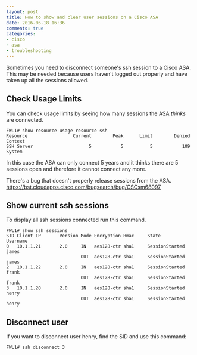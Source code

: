 ```yaml
---
layout: post
title: How to show and clear user sessions on a Cisco ASA
date: 2016-06-18 16:36
comments: true
categories:
- cisco
- asa
- troubleshooting
---
```

Sometimes you need to disconnect someone's ssh session to a Cisco ASA. This may be needed because users haven't logged out properly and have taken up all the sessions allowed.


## Check Usage Limits

You can check usage limits by seeing how many sessions the ASA *thinks* are connected.

```
FWL1# show resource usage resource ssh
Resource                 Current        Peak      Limit        Denied Context
SSH Server                     5           5          5           109 System
```

In this case the ASA can only connect 5 years and it thinks there are 5 sessions open and therefore it cannot connect any more.  

There's a bug that doesn't properly release sessions from the ASA. https://bst.cloudapps.cisco.com/bugsearch/bug/CSCsm68097


## Show current ssh sessions
To display all ssh sessions connected run this command.

```
FWL1# show ssh sessions                        
SID Client IP       Version Mode Encryption Hmac     State            Username
0   10.1.1.21       2.0     IN   aes128-ctr sha1     SessionStarted   james
                            OUT  aes128-ctr sha1     SessionStarted   james
2   10.1.1.22       2.0     IN   aes128-ctr sha1     SessionStarted   frank
                            OUT  aes128-ctr sha1     SessionStarted   frank
3   10.1.1.20       2.0     IN   aes128-ctr sha1     SessionStarted   henry
                            OUT  aes128-ctr sha1     SessionStarted   henry

```

## Disconnect user

If you want to disconnect user henry, find the SID and use this command:


```
FWL1# ssh disconnect 3
```
